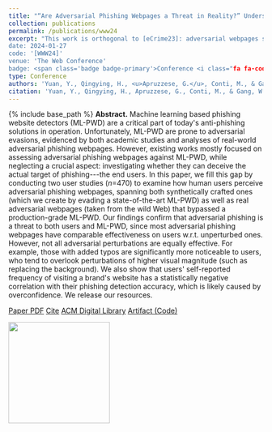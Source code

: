 ```yaml
---
title: "“Are Adversarial Phishing Webpages a Threat in Reality?” Understanding the Users` Perception of Adversarial Webpages"
collection: publications
permalink: /publications/www24
excerpt: "This work is orthogonal to [eCrime23]: adversarial webpages should be compared to non-adversarial ones!
date: 2024-01-27
code: '[WWW24]'
venue: 'The Web Conference'
badge: <span class='badge badge-primary'>Conference <i class="fa fa-code"></i></span>
type: Conference
authors: 'Yuan, Y., Qingying, H., <u>Apruzzese, G.</u>, Conti, M., & Gang, W.'
citation: 'Yuan, Y., Qingying, H., Apruzzese, G., Conti, M., & Gang, W. (2024, May). "“Are Adversarial Phishing Webpages a Threat in Reality?” Understanding the Users’ Perception of Adversarial Webpages." In <i>ACM The Web Conference (TheWebConf)</i> [ORAL].'
---
```

{% include base_path %}
<b>Abstract.</b> Machine learning based phishing website detectors (ML-PWD) are a critical part of today's anti-phishing solutions in operation. Unfortunately, ML-PWD are prone to adversarial evasions, evidenced by both academic studies and analyses of real-world adversarial phishing webpages. However, existing works mostly focused on assessing adversarial phishing webpages against ML-PWD, while neglecting a crucial aspect: investigating whether they can deceive the actual target of phishing---the end users. In this paper, we fill this gap by conducting two user studies (_n_=470) to examine how human users perceive adversarial phishing webpages, spanning both synthetically crafted ones (which we create by evading a state-of-the-art ML-PWD) as well as real adversarial webpages (taken from the wild Web) that bypassed a production-grade ML-PWD. Our findings confirm that adversarial phishing is a threat to both users and ML-PWD, since most adversarial phishing webpages have comparable effectiveness on users w.r.t. unperturbed ones. However, not all adversarial perturbations are equally effective. For example, those with added typos are significantly more noticeable to users, who tend to overlook perturbations of higher visual magnitude (such as replacing the background). We also show that users' self-reported frequency of visiting a brand's website has a statistically negative correlation with their phishing detection accuracy, which is likely caused by overconfidence. We release our resources.


<a class="btn btn-outline-primary my-1 mr-1 btn-sm" href="{{ base_path }}/files/papers/www24/www24.pdf" target="_blank" rel="noopener">Paper PDF</a> 
<a class="btn btn-outline-primary my-1 mr-1 btn-sm" href="{{ base_path }}/files/papers/www24/www24_cite.html" target="_blank" rel="noopener">Cite</a>
<a class="btn btn-outline-primary my-1 mr-1 btn-sm" href="https://doi.org/10.1145/3589334.3645502" target="_blank" rel="noopener">ACM Digital Library</a> 
<a class="btn btn-outline-primary my-1 mr-1 btn-sm" href="https://github.com/hihey54/www24_threatAdvPhish" target="_blank" rel="noopener">Artifact (Code)</a>



<a href="https://www2024.thewebconf.org/accepted/research-tracks/" target="_blank"><img width="200" src="https://www.acm.org/binaries/content/gallery/acm/publications/large-replication-badges/artifacts_available.jpg"></a>